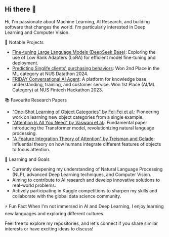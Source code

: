 ## Hi there 👋

Hi, I'm passionate about Machine Learning, AI Research, and building software that changes the world. I'm particularly interested in Deep Learning and Computer Vision.

💼 Notable Projects
- [Fine-tuning Large Language Models (DeepSeek Base)](https://github.com/ryantzr1/fine-tuning-llm): Exploring the use of Low Rank Adapters (LoRA) for efficient model fine-tuning and deployment.
- [Predicting Singlife clients' purchasing behaviors](https://github.com/ryantzr1/NUS-Datathon-2024): Won 2nd Place in the ML category at NUS Datathon 2024.
- [FRIDAY Conversational AI Agent](https://github.com/ryantzr1/FRIDAY-1): A platform for knowledge base understanding, training, and customer service. Won 1st Place (AI/ML Category) at NUS Fintech Hackathon 2023.

📚 Favourite Research Papers
- ["One-Shot Learning of Object Categories" by Fei-Fei et al.](http://vision.stanford.edu/documents/Fei-FeiFergusPerona2006.pdf): Pioneering work on learning new object categories from a single example.
- ["Attention Is All You Need" by Vaswani et al.](https://arxiv.org/abs/1706.03762): Fundamental paper introducing the Transformer model, revolutionizing natural language processing.
- ["A Feature Integration Theory of Attention" by Treisman and Gelade](https://www.sciencedirect.com/science/article/abs/pii/0010028580900055): Influential theory on how humans integrate different features of objects to focus attention.

🌱 Learning and Goals
- Currently deepening my understanding of Natural Language Processing (NLP), advanced Deep Learning techniques, and Computer Vision.
- Aiming to contribute to AI research and develop innovative solutions to real-world problems.
- Actively participating in Kaggle competitions to sharpen my skills and collaborate with the global data science community.

⚡ Fun Fact
When I'm not immersed in AI and Deep Learning, I enjoy learning new languages and exploring different cultures.

Feel free to explore my repositories, and let's connect if you share similar interests or have exciting ideas to discuss!
